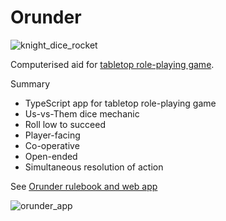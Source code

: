 # Orunder

![knight_dice_rocket](https://user-images.githubusercontent.com/37618836/86445565-86604480-bd0a-11ea-9660-198e81ad55e1.png)

Computerised aid for [tabletop role-playing game](https://en.wikipedia.org/wiki/Tabletop_role-playing_game). 

Summary

* TypeScript app for tabletop role-playing game
* Us-vs-Them dice mechanic
* Roll low to succeed
* Player-facing
* Co-operative
* Open-ended
* Simultaneous resolution of action

See [Orunder rulebook and web app](http://www.dancewith.co.uk/rpg/)

![orunder_app](https://user-images.githubusercontent.com/37618836/86445453-4ac57a80-bd0a-11ea-92cb-3ef49647687d.png)
